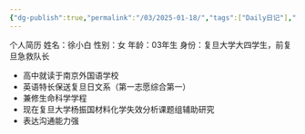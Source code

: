 ```yaml
---
{"dg-publish":true,"permalink":"/03/2025-01-18/","tags":["Daily日记"],"noteIcon":"","created":"2025-01-31T00:35","updated":"2025-07-01T13:38"}
---
```


个人简历
姓名：徐小白
性别：女
年龄：03年生
身份：复旦大学大四学生，前复旦急救队长
- 高中就读于南京外国语学校
- 英语特长保送复旦日文系（第一志愿综合第一）
- 兼修生命科学学程
- 现在复旦大学杨振国材料化学失效分析课题组辅助研究
- 表达沟通能力强